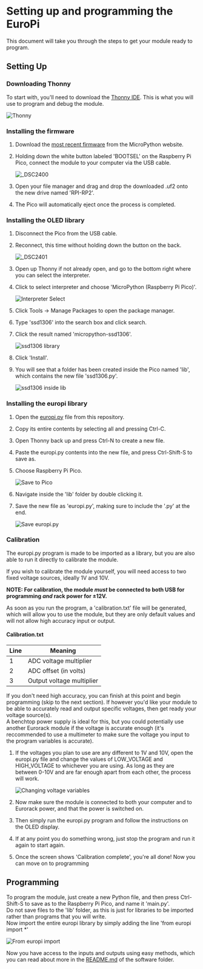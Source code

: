# Setting up and programming the EuroPi

This document will take you through the steps to get your module ready to program.  
  
## Setting Up
  
### Downloading Thonny
To start with, you'll need to download the [Thonny IDE](https://thonny.org/). This is what you will use to program and debug the module.  

![Thonny](https://i.imgur.com/UX4uQDO.jpg)

### Installing the firmware
1. Download the [most recent firmware](https://micropython.org/download/rp2-pico/) from the MicroPython website.
2. Holding down the white button labeled 'BOOTSEL' on the Raspberry Pi Pico, connect the module to your computer via the USB cable.

    ![_DSC2400](https://user-images.githubusercontent.com/79809962/148647201-52b0d279-fc1e-4615-9e65-e51543605e15.jpg)

3. Open your file manager and drag and drop the downloaded .uf2 onto the new drive named 'RPI-RP2'.
4. The Pico will automatically eject once the process is completed.

### Installing the OLED library
1. Disconnect the Pico from the USB cable.
2. Reconnect, this time without holding down the button on the back.

    ![_DSC2401](https://user-images.githubusercontent.com/79809962/148647207-b43a2e44-0ca2-48d0-b13c-b5d091b44ae1.jpg)

3. Open up Thonny if not already open, and go to the bottom right where you can select the interpreter.
4. Click to select interpreter and choose 'MicroPython (Raspberry Pi Pico)'.

    ![Interpreter Select](https://i.imgur.com/XeRem1w.jpg)

5. Click Tools -> Manage Packages to open the package manager.
6. Type 'ssd1306' into the search box and click search.
7. Click the result named 'micropython-ssd1306'.

    ![ssd1306 library](https://i.imgur.com/7t2mWHh.jpg)

8. Click 'Install'.
9. You will see that a folder has been created inside the Pico named 'lib', which contains the new file 'ssd1306.py'.

    ![ssd1306 inside lib](https://i.imgur.com/jkmeaFM.jpg)

### Installing the europi library

1. Open the [europi.py](/software/firmware/europi.py) file from this repository.
2. Copy its entire contents by selecting all and pressing Ctrl-C.
3. Open Thonny back up and press Ctrl-N to create a new file.
4. Paste the europi.py contents into the new file, and press Ctrl-Shift-S to save as.
5. Choose Raspberry Pi Pico.

    ![Save to Pico](https://i.imgur.com/BTn7kAz.jpg)

6. Navigate inside the 'lib' folder by double clicking it.
7. Save the new file as 'europi.py', making sure to include the '.py' at the end.

    ![Save europi.py](https://i.imgur.com/vK5Xgik.jpg)

### Calibration

The europi.py program is made to be imported as a library, but you are also able to run it directly to calibrate the module.  
  
If you wish to calibrate the module yourself, you will need access to two fixed voltage sources, ideally 1V and 10V.  
  
**NOTE: For calibration, the module *must* be connected to both USB for programming *and* rack power for ±12V.**
  
As soon as you run the program, a 'calibration.txt' file will be generated, which will allow you to use the module, but they are only default values and will not allow high accuracy input or output.  
  
#### Calibration.txt
| Line | Meaning |
| ------------- | ----------- |
|1|ADC voltage multiplier
|2|ADC offset (in volts)
|3|Output voltage multiplier
  
If you don't need high accuracy, you can finish at this point and begin programming (skip to the next section).
If however you'd like your module to be able to accurately read and output specific voltages, then get ready your voltage source(s).  
A benchtop power supply is ideal for this, but you could potentially use another Eurorack module if the voltage is accurate enough (it's reccommended to use a multimeter to make sure the voltage you input to the program variables is accurate).  

1. If the voltages you plan to use are any different to 1V and 10V, open the europi.py file and change the values of LOW_VOLTAGE and HIGH_VOLTAGE to whichever you are using. As long as they are between 0-10V and are far enough apart from each other, the process will work.

    ![Changing voltage variables](https://i.imgur.com/3evVnIn.png)

2. Now make sure the module is connected to both your computer and to Eurorack power, and that the power is switched on.
3. Then simply run the europi.py program and follow the instructions on the OLED display.
4. If at any point you do something wrong, just stop the program and run it again to start again.
5. Once the screen shows 'Calibration complete', you're all done! Now you can move on to programming

  
## Programming

To program the module, just create a new Python file, and then press Ctrl-Shift-S to save as to the Raspberry Pi Pico, and name it 'main.py'.  
Do not save files to the 'lib' folder, as this is just for libraries to be imported rather than programs that you will write.  
Now import the entire europi library by simply adding the line 'from europi import *'

![From europi import](https://i.imgur.com/UK3nJcV.jpg)

Now you have access to the inputs and outputs using easy methods, which you can read about more in the [README.md](/software/README.md) of the software folder.
